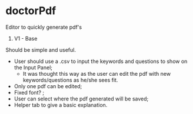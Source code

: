 # doctorPdf
Editor to quickly generate pdf's

1. V1 - Base

Should be simple and useful.

- User should use a .csv to input the keywords and questions to show on the Input Panel;
  - It was thought this way as the user can edit the pdf with new keywords/questions as he/she sees fit.
- Only one pdf can be edited;
- Fixed font? ;
- User can select where the pdf generated will be saved;
- Helper tab to give a basic explanation.
